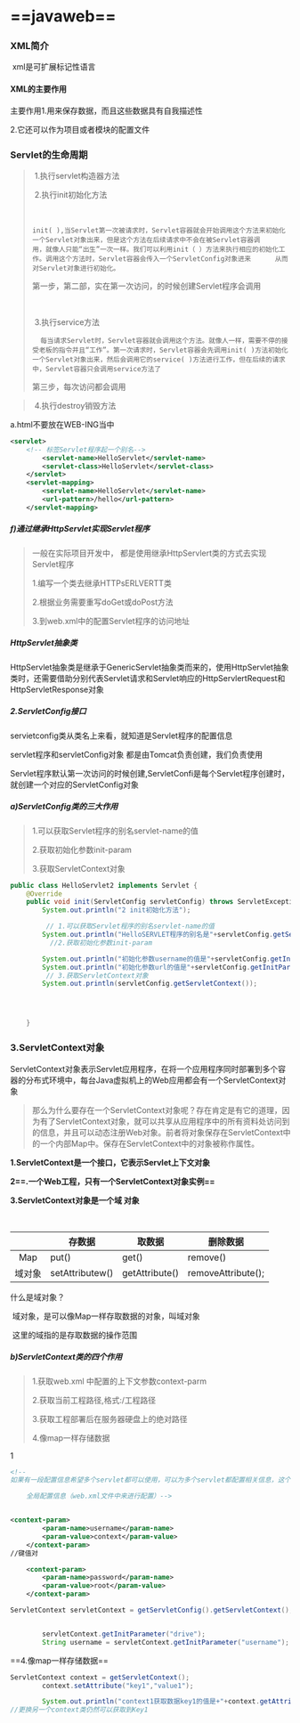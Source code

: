 # ==javaweb==

### XML简介

​	xml是可扩展标记性语言

#### XML的主要作用

 主要作用1.用来保存数据，而且这些数据具有自我描述性

2.它还可以作为项目或者模块的配置文件



### Servlet的生命周期

> ​		1.执行servlet构造器方法
>
> ​		2.执行init初始化方法     
>
> ​		
>
> ```
> init( ),当Servlet第一次被请求时，Servlet容器就会开始调用这个方法来初始化一个Servlet对象出来，但是这个方法在后续请求中不会在被Servlet容器调		用，就像人只能“出生”一次一样。我们可以利用init（ ）方法来执行相应的初始化工作。调用这个方法时，Servlet容器会传入一个ServletConfig对象进来		从而对Servlet对象进行初始化。
> 
> ```
>
> 第一步，第二部，实在第一次访问，的时候创建Servlet程序会调用
>
> ​		
>
> ​		3.执行service方法
>
> ```
> 	每当请求Servlet时，Servlet容器就会调用这个方法。就像人一样，需要不停的接受老板的指令并且“工作”。第一次请求时，Servlet容器会先调用init( )方法初始化一个Servlet对象出来，然后会调用它的service( )方法进行工作，但在后续的请求中，Servlet容器只会调用service方法了
> ```
> 
>
> 第三步，每次访问都会调用



> ​		 4.执行destroy销毁方法



a.html不要放在WEB-ING当中





```xml
<servlet>
    <!-- 标签Servlet程序起一个别名-->
        <servlet-name>HelloServlet</servlet-name>
        <servlet-class>HelloServlet</servlet-class>
    </servlet>
    <servlet-mapping>
        <servlet-name>HelloServlet</servlet-name>
        <url-pattern>/hello</url-pattern>
    </servlet-mapping>
```



##### f)通过继承HttpServlet实现Servlet程序

> 一般在实际项目开发中， 都是使用继承HttpServlert类的方式去实现Servlet程序
>
> 1.编写一个类去继承HTTPsERLVERTT类
>
> 2.根据业务需要重写doGet或doPost方法
>
> 3.到web.xml中的配置Servlet程序的访问地址



##### HttpServlet抽象类

HttpServlet抽象类是继承于GenericServlet抽象类而来的，使用HttpServlet抽象类时，还需要借助分别代表Servlet请求和Servlet响应的HttpServlertRequest和HttpServletResponse对象

##### 2.ServletConfig接口

servietconfig类从类名上来看，就知道是Servlet程序的配置信息



servlet程序和servletConfig对象 都是由Tomcat负责创建，我们负责使用

Servlet程序默认第一次访问的时候创建,ServletConfi是每个Servlet程序创建时，就创建一个对应的ServletConfig对象

##### a)ServletConfig类的三大作用

> 1.可以获取Servlet程序的别名servlet-name的值
>
> 2.获取初始化参数init-param
>
> 3.获取ServletContext对象

```java
public class HelloServlet2 implements Servlet {
    @Override
    public void init(ServletConfig servletConfig) throws ServletException {
        System.out.println("2 init初始化方法");

         // 1.可以获取Servlet程序的别名servlet-name的值
        System.out.println("HelloSERVLET程序的别名是"+servletConfig.getServletName());
          //2.获取初始化参数init-param

        System.out.println("初始化参数username的值是"+servletConfig.getInitParameter("username"));
        System.out.println("初始化参数url的值是"+servletConfig.getInitParameter("url"));
         // 3.获取ServletContext对象
        System.out.println(servletConfig.getServletContext());




    }

```

### 3.ServletContext对象

ServletContext对象表示Servlet应用程序，在将一个应用程序同时部署到多个容器的分布式环境中，每台Java虚拟机上的Web应用都会有一个ServletContext对象

> 那么为什么要存在一个ServletContext对象呢？存在肯定是有它的道理，因为有了ServletContext对象，就可以共享从应用程序中的所有资料处访问到的信息，并且可以动态注册Web对象。前者将对象保存在ServletContext中的一个内部Map中。保存在ServletContext中的对象被称作属性。
> 

**1.ServletContext是一个接口，它表示Servlet上下文对象**

**2==.一个Web工程，只有一个ServletContext对象实例==**

**3.ServletContext对象是一个域 对象**

​    

|        | 存数据          | 取数据         | 删除数据           |
| :----: | --------------- | -------------- | ------------------ |
|  Map   | put()           | get()          | remove()           |
| 域对象 | setAttributew() | getAttribute() | removeAttribute(); |





什么是域对象？

​		域对象，是可以像Map一样存取数据的对象，叫域对象

​		这里的域指的是存取数据的操作范围



##### b)ServletContext类的四个作用

> 1.获取web.xml 中配置的上下文参数context-parm
>
> 2.获取当前工程路径,格式:/工程路径
>
> 3.获取工程部署后在服务器硬盘上的绝对路径
>
> 4.像map一样存储数据

1

```xml
<!--   
如果有一段配置信息希望多个servlet都可以使用，可以为多个servlet都配置相关信息，这个操作会造成代码冗余。可以把这段配置信息抽取成一个全局配置这样所有的servlet都可以获取这个信息

    全局配置信息（web.xml文件中来进行配置）-->


<context-param>
        <param-name>username</param-name>
        <param-value>context</param-value>
    </context-param>
//键值对

    <context-param>
        <param-name>password</param-name>
        <param-value>root</param-value>
    </context-param>
```

```java
ServletContext servletContext = getServletConfig().getServletContext();


        servletContext.getInitParameter("drive");
        String username = servletContext.getInitParameter("username");
```

==4.像map一样存储数据==

```java
ServletContext context = getServletContext();
        context.setAttribute("key1","value1");

        System.out.println("context1获取数据key1的值是+"+context.getAttribute("key1"));
//更换另一个context类仍然可以获取到Key1
```